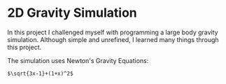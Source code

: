 # 2D Gravity Simulation

In this project I challenged myself with programming a large body gravity simulation. Although simple and unrefined, I learned many things through this project. 

The simulation uses Newton's Gravity Equations: 

    $\sqrt{3x-1}+(1+x)^2$
